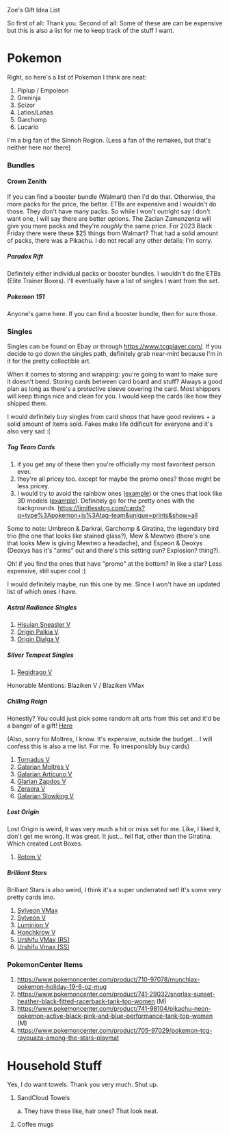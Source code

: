 Zoe's Gift Idea List

So first of all: Thank you. 
Second of all: Some of these are can be expensive but this is also a list for me to keep track of the stuff I want. 

# Pokemon 

Right, so here's a list of Pokemon I think are neat: 

1) Piplup / Empoleon
2) Greninja
3) Scizor
4) Latios/Latias
5) Garchomp
6) Lucario

I'm a big fan of the Sinnoh Region. (Less a fan of the remakes, but that's neither here nor there) 

### Bundles 

#### Crown Zenith

If you can find a booster bundle (Walmart) then I'd do that. Otherwise, the more packs for the price, the better.
ETBs are expensive and I wouldn't do those. They don't have many packs. So while I won't outright say I don't want one, I will say there are better options.
The Zacian Zamenzenta will give you more packs and they're *roughly* the same price.
For 2023 Black Friday there were these $25 things from Walmart? That had a solid amount of packs, there was a Pikachu. I do not recall any other details; I'm sorry. 

##### Paradox Rift
Definitely either individual packs or booster bundles. I wouldn't do the ETBs (Elite Trainer Boxes).
I'll eventually have a list of singles I want from the set. 

##### Pokemon 151
Anyone's game here. If you can find a booster bundle, then for sure those. 

### Singles
Singles can be found on Ebay or through https://www.tcgplayer.com/. If you decide to go down the singles path, definitely grab near-mint because I'm in it for the pretty collectible art. 

When it comes to storing and wrapping: you're going to want to make sure it doesn't bend. Storing cards between card board and stuff? Always a good plan as long as there's a protective sleeve covering the card. Most shippers will keep things nice and clean for you. I would keep the cards like how they shipped them. 

I would definitely buy singles from card shops that have good reviews + a solid amount of items sold. Fakes make life ddificult for everyone and it's also very sad :( 

##### Tag Team Cards
1. if you get any of these then you're officially my most favoritest person ever. 
2. they're all pricey too. except for maybe the promo ones? those might be less pricey. 
3. I would try to avoid the rainbow ones ([example](https://limitlesstcg.com/cards/CEC/253)) or the ones that look like 3D models ([example](https://limitlesstcg.com/cards/CEC/214)). Definitely go for the pretty ones with the backgrounds.
https://limitlesstcg.com/cards?q=type%3Apokemon+is%3Atag-team&unique=prints&show=all

Some to note: Umbreon & Darkrai, Garchomp & Giratina, the legendary bird trio (the one that looks like stained glass?), Mew & Mewtwo (there's one that looks Mew is giving Mewtwo a headache), and Espeon & Deoxys (Deoxys has it's "arms" out and there's this setting sun? Explosion? thing?).

Oh! if you find the ones that have "promo" at the bottom? In like a star? Less expensive, still super cool :) 

I would definitely maybe, run this one by me. Since I won't have an updated list of which ones I have. 

##### Astral Radiance Singles
1. [Hisuian Sneasler V](https://www.tcgplayer.com/product/272425/pokemon-swsh10-astral-radiance-hisuian-sneasler-v-alternate-full-art?xid=pifb6c59a2-9cdb-425e-b50f-858b1d6def9a&page=1&Language=English)
2. [Origin Palkia V](https://www.tcgplayer.com/product/272419/pokemon-swsh10-astral-radiance-origin-forme-palkia-v-alternate-full-art?xid=pif9de7265-1dd6-47b6-9dfc-859f0855eea9&page=1&Language=English)
3. [Origin Dialga V](https://www.tcgplayer.com/product/272427/pokemon-swsh10-astral-radiance-origin-forme-dialga-v-alternate-full-art?xid=pif9de7265-1dd6-47b6-9dfc-859f0855eea9&page=1&Language=English)

##### Silver Tempest Singles 
1. [Regidrago V](https://www.tcgplayer.com/product/451832/pokemon-swsh12-silver-tempest-regidrago-v-alternate-full-art?xid=pi7ed5778a-7a09-49ef-9f46-fe9bf420faa8&page=1&Language=English)

Honorable Mentions: Blaziken V / Blaziken VMax

##### Chilling Reign
Honestly? You could just pick some random alt arts from this set and it'd be a banger of a gift!
[Here](https://www.tcgplayer.com/search/pokemon/swsh06-chilling-reign?productLineName=pokemon&setName=swsh06-chilling-reign&view=list&page=1&ProductTypeName=Cards&Condition=Near+Mint)

(Also, sorry for Moltres, I know. It's expensive, outside the budget... I will confess this is also a me list. For me. To irresponsibly buy cards)

1. [Tornadus V](https://www.tcgplayer.com/product/241805/pokemon-swsh06-chilling-reign-tornadus-v-alternate-full-art?xid=pi850339ca-f44d-446a-88ab-e55683b7972a&page=1&Language=English)
1. [Galarian Moltres V](https://www.tcgplayer.com/product/241768/pokemon-swsh06-chilling-reign-galarian-moltres-v-alternate-full-art?xid=pid613d5ed-3f0a-4686-aa68-29ccc6a54674&page=1&Language=English)
2. [Galarian Articuno V](https://www.tcgplayer.com/product/241719/pokemon-swsh06-chilling-reign-galarian-articuno-v-alternate-full-art?xid=pid613d5ed-3f0a-4686-aa68-29ccc6a54674&page=1&Language=English)
3. [Glarian Zapdos V](https://www.tcgplayer.com/product/241747/pokemon-swsh06-chilling-reign-galarian-zapdos-v-alternate-full-art?xid=pid613d5ed-3f0a-4686-aa68-29ccc6a54674&page=1&Language=English)
4. [Zeraora V](https://www.tcgplayer.com/product/241712/pokemon-swsh06-chilling-reign-zeraora-v-alternate-full-art?xid=pid613d5ed-3f0a-4686-aa68-29ccc6a54674&page=1&Language=English)
5. [Galarian Slowking V](https://www.tcgplayer.com/product/241772/pokemon-swsh06-chilling-reign-galarian-slowking-v-alternate-full-art?xid=pid613d5ed-3f0a-4686-aa68-29ccc6a54674&page=1&Language=English)

##### Lost Origin
Lost Origin is weird, it was very much a hit or miss set for me. Like, I liked it, don't get me wrong. It was great. It just... fell flat, other than the Giratina. Which created Lost Boxes. 


1. [Rotom V](https://www.tcgplayer.com/product/284119/pokemon-swsh11-lost-origin-rotom-v-alternate-full-art?xid=pi883cb082-9609-43c1-9442-a0dc10b6c598&page=1&Language=English)

##### Brilliant Stars
Brilliant Stars is also weird, I think it's a super underrated set! It's some very pretty cards imo. 

1. [Sylveon VMax](https://www.tcgplayer.com/product/264208/pokemon-swsh09-brilliant-stars-trainer-gallery-sylveon-vmax?xid=pi588e5669-09e5-4eab-bca0-38abb2f6e157&Condition=Near+Mint&page=1&Language=English)
2. [Sylveon V](https://www.tcgplayer.com/product/264209/pokemon-swsh09-brilliant-stars-trainer-gallery-sylveon-v?xid=pi588e5669-09e5-4eab-bca0-38abb2f6e157&Condition=Near+Mint&page=1&Language=English)
3. [Luminion V](https://www.tcgplayer.com/product/263875/pokemon-swsh09-brilliant-stars-lumineon-v-alternate-full-art?xid=pi9c829658-c0d5-4aa2-a04b-f491d58f76e3&Condition=Near+Mint&page=1&Language=English)
4. [Honchkrow V](https://www.tcgplayer.com/product/263881/pokemon-swsh09-brilliant-stars-honchkrow-v-alternate-full-art?xid=pife57b7c2-5243-4b15-8527-8f43075c3154&Condition=Near+Mint&page=1&Language=English)
5. [Urshifu VMax (RS)](https://www.tcgplayer.com/product/264227/pokemon-swsh09-brilliant-stars-trainer-gallery-rapid-strike-urshifu-vmax?xid=pife57b7c2-5243-4b15-8527-8f43075c3154&Condition=Near+Mint&page=1&Language=English)
6. [Urshifu Vmax (SS)](https://www.tcgplayer.com/product/264225/pokemon-swsh09-brilliant-stars-trainer-gallery-single-strike-urshifu-vmax?xid=pi50b00820-b592-4bea-8ad3-29973694d1d9&Condition=Near+Mint&page=1&Language=English)





### PokemonCenter Items

1. https://www.pokemoncenter.com/product/710-97078/munchlax-pokemon-holiday-19-6-oz-mug
2. https://www.pokemoncenter.com/product/741-29032/snorlax-sunset-heather-black-fitted-racerback-tank-top-women (M) 
3. https://www.pokemoncenter.com/product/741-98104/pikachu-neon-pokemon-active-black-pink-and-blue-performance-tank-top-women (M) 
4. https://www.pokemoncenter.com/product/705-97029/pokemon-tcg-rayquaza-among-the-stars-playmat

# Household Stuff

Yes, I do want towels. Thank you very much. Shut up. 

1. SandCloud Towels

   a. They have these like, hair ones? That look neat. 
2. Coffee mugs
 
